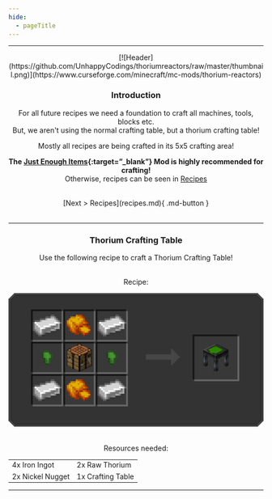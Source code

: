 ```yaml
---
hide:
  - pageTitle
---
```


<center>
<hr>
[![Header](https://github.com/UnhappyCodings/thoriumreactors/raw/master/thumbnail.png)](https://www.curseforge.com/minecraft/mc-mods/thorium-reactors)

### Introduction

For all future recipes we need a foundation to craft all machines, tools, blocks etc. <br>
But, we aren't using the normal crafting table, but a thorium crafting table!

Mostly all recipes are being crafted in its 5x5 crafting area!

**The [Just Enough Items](https://www.curseforge.com/minecraft/mc-mods/jei){:target=”_blank”}   Mod is highly recommended for crafting!** <br>
Otherwise, recipes can be seen in [Recipes](recipes.md)

<br>
[Next > Recipes](recipes.md){ .md-button }
<br><br>
<hr>

### Thorium Crafting Table

Use the following recipe to craft a Thorium Crafting Table!

<br>
Recipe:

![Recipe](./img/recipe-thorium_crafting_table.png)

<br>
Resources needed:

<table>
    <tr>
        <td> 4x Iron Ingot </td>
        <td> 2x Raw Thorium </td>
    </tr>
    <tr>
        <td> 2x Nickel Nugget </td>
        <td> 1x Crafting Table </td>
    </tr>
</table>

<hr>